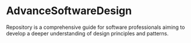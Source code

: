 # AdvanceSoftwareDesign
Repository is a comprehensive guide for software professionals aiming to develop a deeper understanding of design principles and patterns.
